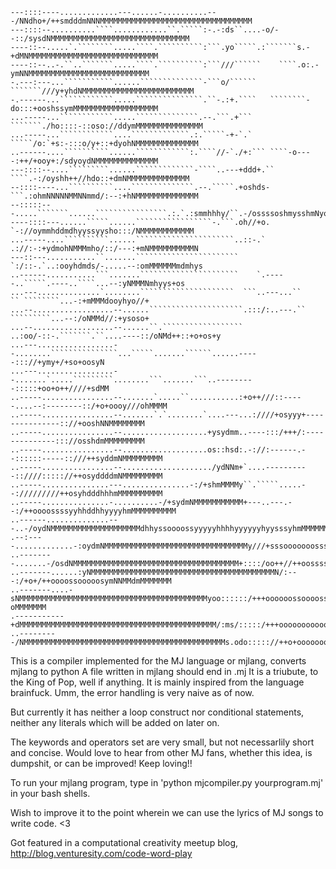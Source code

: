 ```
---::::----.............---......-..........---/NNdho+/++smdddmNNNMMMMMMMMMMMMMMMMMMMMMMMMMMMMMMMMMM
---::::--..........````............``.`````:-.-:ds``....-o/--::/sysdNMMMMMMMMMMMMMMMMMMMMMMMMMMMMMMM
----::--.....`.````````.....````.``````````:```.yo`````.:```````s.-+dMNMMMMMMMMMMMMMMMMMMMMMMMMMMMMM
----::--..-.``..```````.....````.``````````:```///``````    ````.o:.-ymNNMMMMMMMMMMMMMMMMMMMMMMMMMMM
-.---:---...```````````......``````````````-```o/``````    ```````///y+yhdNMMMMMMMMMMMMMMMMMMMMMMMMM
-.------...````````````.....```````````````.``-.:+.````   ````````-do:::+ooshssymMMMMMMMMMMMMMMMMMMM
...-----...````````````.....``````````````.--.```.+```   ```````./ho::::-::oso://ddymMMMMMMMMMMMMMMM
...-----...````````````....`````````````.:.`````-+-`.`    `````/o:`+s:-:::o/y+::+dyohNMMMMMMMMMMMMMM
..------....``````````......````````````:.````//-`./+:``` ````-o----:++/+ooy+:/sdyoydNMMMMMMMMMMMMMM
---::::--....`````````......`````````````-````..---+ddd+.`` ````.-:/oyshh++//hdo::+dmNMMMMMMMMMMMMMM
--::::----...``````````....``````````````.--.`````.+oshds-```.:ohmNNNNNMMNNmmd/:--:+hNMMMMMMMMMMMMMM
--:::::---.....```````......````````````````.:.`.:smmhhhy/``.-/ossssoshmysshmNyo/:+ss/dMMMMMMMMMMMMM
----::::---......`````......`````````````````-.```.oh//+o. `-://oymmhddmdhyyssyysho:::/NMMMMMMMMMMMM
...-----....``````````......``````````````````````..::-.` .://:-:+ydmohNMMMmho/::/---:+mNMMMMMMMMMMN
---::---...........``.......```````````````````````      `:/::-.`..:ooyhdmds/-.....--:omMMMMMMmdmhys
..------...........```.......``````````````````````    `.-----..`````.----..````...--:yNMMMNmhyys+os
...---..............`........`````````````````````  ```..---...``    `` ````````...-:+mMMMdooyhyo//+
...--..................--......`````````````````````.:::/:..---.``   `````````...--:/oNMMd//:+ysoso+
...--..................--......``.`````````````````` ..:oo/-::-.```````.``....----::/oNMd++::+o+os+y
...---.................--........```````````````...`````.......``````......-----::://+ymy+/+so+oosyN
...---.................--.......`.....`````````........```.......```..---------:::::+oo+o++////+sdMM
..-----................--.......`.....``...........:+o++///::-----....--:--------::/+o+oooy///ohMMMM
..-----................--.......`.`........`....---...:////+osyyy+---------------:://+ooshNNMMMMMMMM
..-----................--...................+ysydmm..----:::/+++/:--------------::://osshdmMMMMMMMMM
..-----................--...................os::hsd:.-://:------.--::::::-----::///++syddmNMMMMMMMMM
..-----................--..................../ydNNm+`....----------::////::::://++osyddddmNMMMMMMMMM
..-----...............---...............-:/+shmMMMMy``.`````.....--://///////++osyhdddhhhmMMMMMMMMMM
..-----...............-..........-/+sydmNMMMMMMMMMMM+---..---.--:/++oooossssyyhhddhhyyyyhmMMMMMMMMMM
..------..............---..-/oydNMMMMMMMMMMMMMMMMMMMMdhhyssoooossyyyyyhhhhyyyyyyhyysssyhmMMMMMMMMMMM
.--:----.............-:oydmNMMMMMMMMMMMMMMMMMMMMMMMMMMMMMMMMy///+sssooooooossssssoooosmMNMMMMMMMMMMM
..--------.......-/osdNMMMMMMMMMMMMMMMMMMMMMMMMMMMMMMMMMMMMM+::::/oo++//++oossssooooohMNNNNmMMMMMMMM
..-------......:yNMMMMMMMMMMMMMMMMMMMMMMMMMMMMMMMMMMMMMMMMMN/:---:/+o+/++oooossooooosymNNMMdmMMMMMMM
..-------....-sNMMMMMMMMMMMMMMMMMMMMMMMMMMMMMMMMMMMMMMMMMMyoo::::::/+++oooooossoooossyhhdd:-oMMMMMMM
.-----------+dMMMMMMMMMMMMMMMMMMMMMMMMMMMMMMMMMMMMMMMMMMMM/:ms/:::::/+++ooooooooooossyhhhy-:hMMMMMMM
..---------/NMMMMMMMMMMMMMMMMMMMMMMMMMMMMMMMMMMMMMMMMMMMMMs.odo::::://++o+oooooooossyyhhy/:/hNMMMMMM
```
This is a compiler implemented for the MJ language or mjlang, converts mjlang to python
A file written in mjlang should end in .mj
It is a triubute, to the King of Pop, well if anything.
It is mainly inspired from the language brainfuck.
Umm, the error handling is very naive as of now.

But currently it has neither a loop construct nor conditional
statements, neither any literals which will be added on later on.

The keywords and operators set are very small, but not necessarlily
short and concise.
Would love to hear from other MJ fans, whether this idea, is dumpshit, or can be improved!
Keep loving!! 

To run your mjlang program, type in 'python mjcompiler.py yourprogram.mj' in your bash shells.

Wish to improve it to the point wherein we can use the lyrics of MJ songs to write code. <3

Got featured in a computational creativity meetup blog, http://blog.venturesity.com/code-word-play
